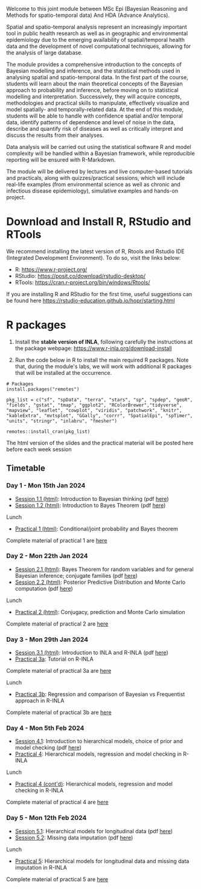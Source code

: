 
Welcome to this joint module between MSc Epi (Bayesian Reasoning and Methods for spatio-temporal data) And HDA (Advance Analytics).

Spatial and spatio-temporal analysis represent an increasingly important tool in public health research as well as in geographic and environmental epidemiology due to the emerging availability of spatial/temporal health data and the development of novel computational techniques, allowing for the analysis of large database.  

The module provides a comprehensive introduction to the concepts of Bayesian modelling and inference, and the statistical methods used in analysing spatial and spatio-temporal data.  In the first part of the course, students will learn about the main theoretical concepts of the Bayesian approach to probability and inference, before moving on to statistical modelling and interpretation. Successively, they will acquire concepts, methodologies and practical skills to manipulate, effectively visualize and model spatially- and temporally-related data. At the end of this module, students will be able to handle with confidence spatial and/or temporal data, identify patterns of dependence and level of noise in the data, describe and quantify risk of diseases as well as critically interpret and discuss the results from their analyses.  

Data analysis will be carried out using the statistical software R and model complexity will be handled within a Bayesian framework, while reproducible reporting will be ensured with R-Markdown. 

The module will be delivered by lectures and live computer-based tutorials and practicals, along with quizzes/practical sessions, which will include real-life examples (from environmental science as well as chronic and infectious disease epidemiology), simulative examples and hands-on project.  

# Download and Install R, RStudio and RTools

We recommend installing the latest version of R, Rtools and Rstudio IDE (Integrated Development Environment). To do so, visit the links below:

* R: https://www.r-project.org/
* RStudio: https://posit.co/download/rstudio-desktop/
* RTools: https://cran.r-project.org/bin/windows/Rtools/

If you are installing R and RStudio for the first time, useful suggestions can be found here https://rstudio-education.github.io/hopr/starting.html

# R packages

1. Install the **stable version of INLA**, following carefully the instructions at the package webpage: https://www.r-inla.org/download-install

2. Run the code below in R to install the main required R packages.
Note that, during the module's labs, we will work with additional R packages that will be installed at the occurrence.

```{r, eval=FALSE, echo=TRUE}
# Packages
install.packages("remotes")

pkg_list = c("sf", "spData", "terra", "stars", "sp", "spdep", "geoR", "fields", "gstat", "tmap", "ggplot2", "RColorBrewer","tidyverse", "mapview", "leaflet", "cowplot", "viridis", "patchwork", "knitr", "kableExtra", "mvtsplot", "GGally", "corrr", "SpatialEpi", "spTimer", "units", "stringr", "inlabru", "fmesher")

remotes::install_cran(pkg_list)
```

The html version of the slides and the practical material will be posted here before each week session

## Timetable
### Day 1 - Mon 15th Jan 2024

- [Session 1.1 (html)](Session1.1): Introduction to Bayesian thinking (pdf [here](Session1.1/Session1.1.pdf))
- [Session 1.2 (html)](Session1.2): Introduction to Bayes Theorem (pdf [here](Session1.2/Session1.2.pdf))

Lunch

- [Practical 1 (html)](Practical1): Conditional/joint probability and Bayes theorem 

Complete material of practical 1 are [here](Practical1/Practical1.zip)

### Day 2 - Mon 22th Jan 2024

- [Session 2.1 (html)](Session2.1): Bayes Theorem for random variables and for general Bayesian inference; conjugate families (pdf [here](Session2.1/Session2.1.pdf))
- [Session 2.2 (html)](Session2.2): Posterior Predictive Distribution and Monte Carlo computation (pdf [here](Session2.2/Session2.2.pdf))

Lunch

- [Practical 2 (html)](Practical2): Conjugacy, prediction and Monte Carlo simulation

Complete material of practical 2 are [here](Practical2/Practical2.zip)

### Day 3 - Mon 29th Jan 2024

- [Session 3.1 (html)](Session3.1): Introduction to INLA and R-INLA (pdf [here](Session3.1/Session3.1.pdf))
- [Practical 3a](Practical3a): Tutorial on R-INLA

Complete material of practical 3a are [here](Practical3a/Practical3a.zip)

Lunch

- [Practical 3b](Practical3b): Regression and comparison of Bayesian vs Frequentist approach in R-INLA 

Complete material of practical 3b are [here](Practical3b/Practical3b.zip)

### Day 4 - Mon 5th Feb 2024

- [Session 4.1](Session4.1): Introduction to hierarchical models, choice of prior and model checking (pdf [here](Session4.1/Session4.1.pdf))
- [Practical 4](Practical4): Hierarchical models, regression and model checking in R-INLA

Lunch

- [Practical 4 (cont'd)](Practical4): Hierarchical models, regression and model checking in R-INLA

Complete material of practical 4 are [here](Practical4/Practical4.zip)


### Day 5 - Mon 12th Feb 2024

- [Session 5.1](Session5.1): Hierarchical models for longitudinal data (pdf [here](Session5.1/Session5.1.pdf))
- [Session 5.2](Session5.2): Missing data imputation (pdf [here](Session5.2/Session5.2.pdf))

Lunch

- [Practical 5](Practical5): Hierarchical models for longitudinal data and missing data imputation in R-INLA

Complete material of practical 5 are [here](Practical5/Practical5.zip)
